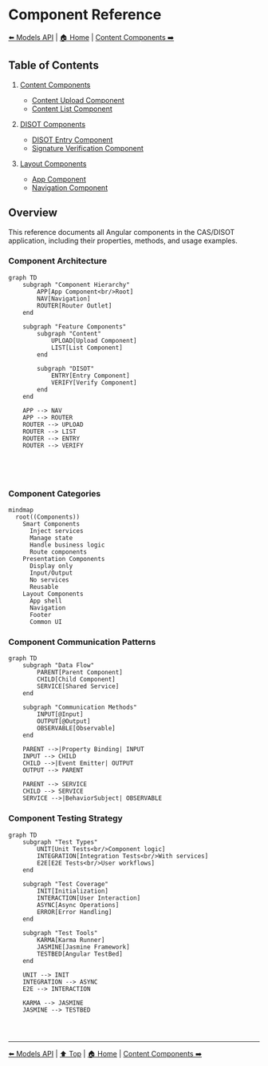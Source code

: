 # Component Reference

[⬅️ Models API](../api/models.md) | [🏠 Home](../README.md) | [Content Components ➡️](./content-components.md)

## Table of Contents

1. [Content Components](./content-components.md)
   - [Content Upload Component](./content-components.md#content-upload-component)
   - [Content List Component](./content-components.md#content-list-component)

2. [DISOT Components](./disot-components.md)
   - [DISOT Entry Component](./disot-components.md#disot-entry-component)
   - [Signature Verification Component](./disot-components.md#signature-verification-component)

3. [Layout Components](./layout-components.md)
   - [App Component](./layout-components.md#app-component)
   - [Navigation Component](./layout-components.md#navigation-component)

## Overview

This reference documents all Angular components in the CAS/DISOT application, including their properties, methods, and usage examples.

### Component Architecture

```mermaid
graph TD
    subgraph "Component Hierarchy"
        APP[App Component<br/>Root]
        NAV[Navigation]
        ROUTER[Router Outlet]
    end
    
    subgraph "Feature Components"
        subgraph "Content"
            UPLOAD[Upload Component]
            LIST[List Component]
        end
        
        subgraph "DISOT"
            ENTRY[Entry Component]
            VERIFY[Verify Component]
        end
    end
    
    APP --> NAV
    APP --> ROUTER
    ROUTER --> UPLOAD
    ROUTER --> LIST
    ROUTER --> ENTRY
    ROUTER --> VERIFY
    
    
    
    
```

### Component Categories

```mermaid
mindmap
  root((Components))
    Smart Components
      Inject services
      Manage state
      Handle business logic
      Route components
    Presentation Components
      Display only
      Input/Output
      No services
      Reusable
    Layout Components
      App shell
      Navigation
      Footer
      Common UI
```

### Component Communication Patterns

```mermaid
graph TD
    subgraph "Data Flow"
        PARENT[Parent Component]
        CHILD[Child Component]
        SERVICE[Shared Service]
    end
    
    subgraph "Communication Methods"
        INPUT[@Input]
        OUTPUT[@Output]
        OBSERVABLE[Observable]
    end
    
    PARENT -->|Property Binding| INPUT
    INPUT --> CHILD
    CHILD -->|Event Emitter| OUTPUT
    OUTPUT --> PARENT
    
    PARENT --> SERVICE
    CHILD --> SERVICE
    SERVICE -->|BehaviorSubject| OBSERVABLE
```

### Component Testing Strategy

```mermaid
graph TD
    subgraph "Test Types"
        UNIT[Unit Tests<br/>Component logic]
        INTEGRATION[Integration Tests<br/>With services]
        E2E[E2E Tests<br/>User workflows]
    end
    
    subgraph "Test Coverage"
        INIT[Initialization]
        INTERACTION[User Interaction]
        ASYNC[Async Operations]
        ERROR[Error Handling]
    end
    
    subgraph "Test Tools"
        KARMA[Karma Runner]
        JASMINE[Jasmine Framework]
        TESTBED[Angular TestBed]
    end
    
    UNIT --> INIT
    INTEGRATION --> ASYNC
    E2E --> INTERACTION
    
    KARMA --> JASMINE
    JASMINE --> TESTBED
    
    
    
```

---

[⬅️ Models API](../api/models.md) | [⬆️ Top](#component-reference) | [🏠 Home](../README.md) | [Content Components ➡️](./content-components.md)